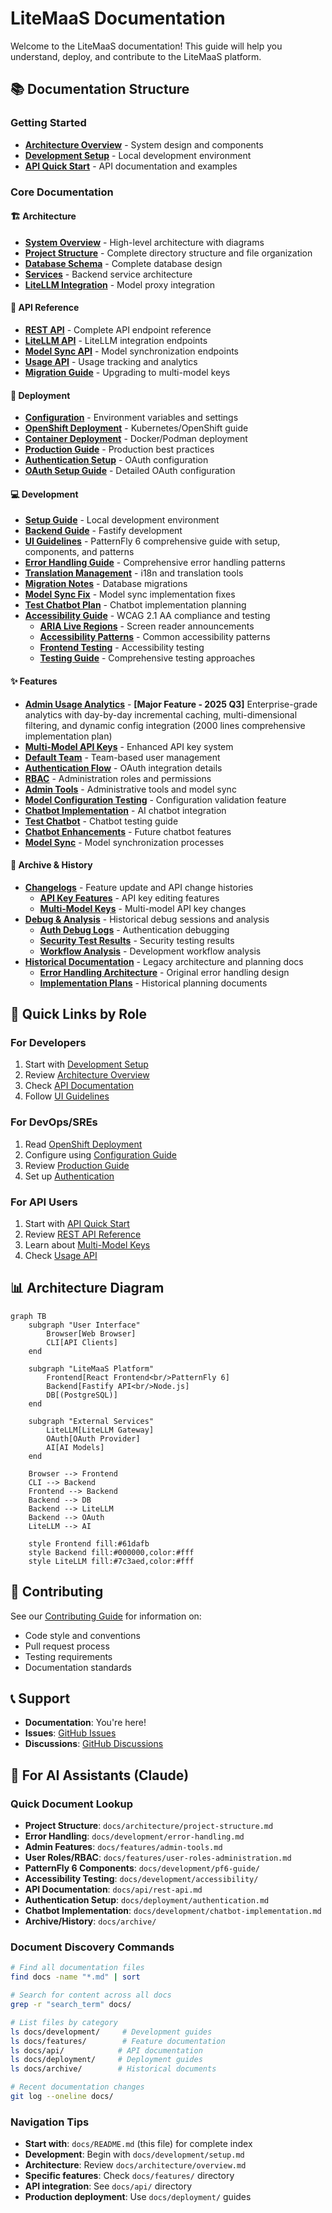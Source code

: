 # LiteMaaS Documentation

Welcome to the LiteMaaS documentation! This guide will help you understand, deploy, and contribute to the LiteMaaS platform.

## 📚 Documentation Structure

### Getting Started

- **[Architecture Overview](architecture/overview.md)** - System design and components
- **[Development Setup](development/setup.md)** - Local development environment
- **[API Quick Start](api/README.md)** - API documentation and examples

### Core Documentation

#### 🏗️ Architecture

- **[System Overview](architecture/overview.md)** - High-level architecture with diagrams
- **[Project Structure](architecture/project-structure.md)** - Complete directory structure and file organization
- **[Database Schema](architecture/database-schema.md)** - Complete database design
- **[Services](architecture/services.md)** - Backend service architecture
- **[LiteLLM Integration](architecture/litellm-integration.md)** - Model proxy integration

#### 🔌 API Reference

- **[REST API](api/rest-api.md)** - Complete API endpoint reference
- **[LiteLLM API](api/litellm-api.md)** - LiteLLM integration endpoints
- **[Model Sync API](api/model-sync-api.md)** - Model synchronization endpoints
- **[Usage API](api/usage-api.md)** - Usage tracking and analytics
- **[Migration Guide](api/api-migration-guide.md)** - Upgrading to multi-model keys

#### 🚀 Deployment

- **[Configuration](deployment/configuration.md)** - Environment variables and settings
- **[OpenShift Deployment](deployment/openshift-deployment.md)** - Kubernetes/OpenShift guide
- **[Container Deployment](deployment/containers.md)** - Docker/Podman deployment
- **[Production Guide](deployment/production-guide.md)** - Production best practices
- **[Authentication Setup](deployment/authentication.md)** - OAuth configuration
- **[OAuth Setup Guide](deployment/oauth-setup.md)** - Detailed OAuth configuration

#### 💻 Development

- **[Setup Guide](development/setup.md)** - Local development environment
- **[Backend Guide](development/backend-guide.md)** - Fastify development
- **[UI Guidelines](development/pf6-guide/README.md)** - PatternFly 6 comprehensive guide with setup, components, and patterns
- **[Error Handling Guide](development/error-handling.md)** - Comprehensive error handling patterns
- **[Translation Management](development/translation-management.md)** - i18n and translation tools
- **[Migration Notes](development/migration-notes.md)** - Database migrations
- **[Model Sync Fix](development/fix-model-sync-implementation.md)** - Model sync implementation fixes
- **[Test Chatbot Plan](development/test-chatbot-implementation-plan.md)** - Chatbot implementation planning
- **[Accessibility Guide](development/accessibility/README.md)** - WCAG 2.1 AA compliance and testing
  - **[ARIA Live Regions](development/accessibility/aria-live-regions.md)** - Screen reader announcements
  - **[Accessibility Patterns](development/accessibility/patterns.md)** - Common accessibility patterns
  - **[Frontend Testing](development/accessibility/frontend-testing.md)** - Accessibility testing
  - **[Testing Guide](development/accessibility/testing-guide.md)** - Comprehensive testing approaches

#### ✨ Features

- **[Admin Usage Analytics](features/admin-usage-analytics-implementation-plan.md)** - **[Major Feature - 2025 Q3]** Enterprise-grade analytics with day-by-day incremental caching, multi-dimensional filtering, and dynamic config integration (2000 lines comprehensive implementation plan)
- **[Multi-Model API Keys](features/multi-model-api-keys-implementation.md)** - Enhanced API key system
- **[Default Team](features/default-team-implementation.md)** - Team-based user management
- **[Authentication Flow](features/authentication-flow.md)** - OAuth integration details
- **[RBAC](features/user-roles-administration.md)** - Administration roles and permissions
- **[Admin Tools](features/admin-tools.md)** - Administrative tools and model sync
- **[Model Configuration Testing](features/model-configuration-testing.md)** - Configuration validation feature
- **[Chatbot Implementation](development/chatbot-implementation.md)** - AI chatbot integration
- **[Test Chatbot](features/test-chatbot.md)** - Chatbot testing guide
- **[Chatbot Enhancements](features/chatbot-future-enhancements.md)** - Future chatbot features
- **[Model Sync](development/model-sync.md)** - Model synchronization processes

#### 📁 Archive & History

- **[Changelogs](archive/changelogs/)** - Feature update and API change histories
  - **[API Key Features](archive/changelogs/api-key-edit-feature-2025-01.md)** - API key editing features
  - **[Multi-Model Keys](archive/changelogs/multi-model-api-keys-changelog.md)** - Multi-model API key changes
- **[Debug & Analysis](archive/debug/)** - Historical debug sessions and analysis
  - **[Auth Debug Logs](archive/debug/auth-debug-logs.md)** - Authentication debugging
  - **[Security Test Results](archive/debug/security-test-results.md)** - Security testing results
  - **[Workflow Analysis](archive/debug/workflow-analysis.md)** - Development workflow analysis
- **[Historical Documentation](archive/)** - Legacy architecture and planning docs
  - **[Error Handling Architecture](archive/error-handling-architecture.md)** - Original error handling design
  - **[Implementation Plans](archive/project-planning/implementation-plan-phase9.md)** - Historical planning documents

## 🎯 Quick Links by Role

### For Developers

1. Start with [Development Setup](development/setup.md)
2. Review [Architecture Overview](architecture/overview.md)
3. Check [API Documentation](api/)
4. Follow [UI Guidelines](development/pf6-guide/README.md)

### For DevOps/SREs

1. Read [OpenShift Deployment](deployment/openshift-deployment.md)
2. Configure using [Configuration Guide](deployment/configuration.md)
3. Review [Production Guide](deployment/production-guide.md)
4. Set up [Authentication](deployment/authentication.md)

### For API Users

1. Start with [API Quick Start](api/README.md)
2. Review [REST API Reference](api/rest-api.md)
3. Learn about [Multi-Model Keys](api/api-migration-guide.md)
4. Check [Usage API](api/usage-api.md)

## 📊 Architecture Diagram

```mermaid
graph TB
    subgraph "User Interface"
        Browser[Web Browser]
        CLI[API Clients]
    end

    subgraph "LiteMaaS Platform"
        Frontend[React Frontend<br/>PatternFly 6]
        Backend[Fastify API<br/>Node.js]
        DB[(PostgreSQL)]
    end

    subgraph "External Services"
        LiteLLM[LiteLLM Gateway]
        OAuth[OAuth Provider]
        AI[AI Models]
    end

    Browser --> Frontend
    CLI --> Backend
    Frontend --> Backend
    Backend --> DB
    Backend --> LiteLLM
    Backend --> OAuth
    LiteLLM --> AI

    style Frontend fill:#61dafb
    style Backend fill:#000000,color:#fff
    style LiteLLM fill:#7c3aed,color:#fff
```

## 🤝 Contributing

See our [Contributing Guide](../CONTRIBUTING.md) for information on:

- Code style and conventions
- Pull request process
- Testing requirements
- Documentation standards

## 📞 Support

- **Documentation**: You're here!
- **Issues**: [GitHub Issues](https://github.com/rh-aiservices-bu/litemaas/issues)
- **Discussions**: [GitHub Discussions](https://github.com/rh-aiservices-bu/litemaas/discussions)

## 🤖 For AI Assistants (Claude)

### Quick Document Lookup

- **Project Structure**: `docs/architecture/project-structure.md`
- **Error Handling**: `docs/development/error-handling.md`
- **Admin Features**: `docs/features/admin-tools.md`
- **User Roles/RBAC**: `docs/features/user-roles-administration.md`
- **PatternFly 6 Components**: `docs/development/pf6-guide/`
- **Accessibility Testing**: `docs/development/accessibility/`
- **API Documentation**: `docs/api/rest-api.md`
- **Authentication Setup**: `docs/deployment/authentication.md`
- **Chatbot Implementation**: `docs/development/chatbot-implementation.md`
- **Archive/History**: `docs/archive/`

### Document Discovery Commands

```bash
# Find all documentation files
find docs -name "*.md" | sort

# Search for content across all docs
grep -r "search_term" docs/

# List files by category
ls docs/development/     # Development guides
ls docs/features/        # Feature documentation
ls docs/api/            # API documentation
ls docs/deployment/     # Deployment guides
ls docs/archive/        # Historical documents

# Recent documentation changes
git log --oneline docs/
```

### Navigation Tips

- **Start with**: `docs/README.md` (this file) for complete index
- **Development**: Begin with `docs/development/setup.md`
- **Architecture**: Review `docs/architecture/overview.md`
- **Specific features**: Check `docs/features/` directory
- **API integration**: See `docs/api/` directory
- **Production deployment**: Use `docs/deployment/` guides
